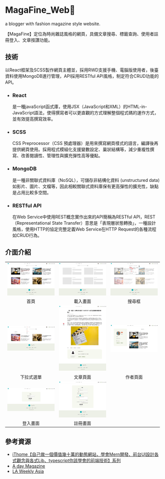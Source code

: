 # MagaFine_Web📰
a blogger with fashion magazine style website.

【MagaFine】定位為時尚雜誌風格的網頁，具備文章搜尋、標籤查詢、使用者註冊登入、文章按讚功能。
## 技術
以React框架及SCSS製作網頁主體並，採用RWD支援手機、電腦版使用者，後臺資料使用MongoDB進行管理，API採用RESTful API風格，制定符合CRUD功能的API。
- ### React
  是一種javaScript函式庫，使用JSX（JavaScript和XML）的HTML-in-JavaScript語法，使得撰寫者可以更直觀的方式理解整個程式碼的運作方式，並有效提高撰寫效率。
- ### SCSS
  CSS Preprocessor（CSS 預處理器）是用來撰寫網頁樣式的語言，編譯後再提供網頁使用。採用程式模組化支援變數設定、巢狀結構等，減少重複性撰寫、改善閱讀性、管理性與擴充彈性高等優點。
- ### MongoDB
  是一種非關聯式資料庫（NoSQL），可儲存非結構化資料 (unstructured data) 如影片、圖片、文檔等，因此相較關聯式資料庫保有更高彈性的擴充性，缺點是占用比較多空間。
- ### RESTful API
  在Web Service中使用REST概念實作出來的API簡稱為RESTful API，REST （Representational State Transfer）意思是「表現層狀態轉換」，一種設計風格，使用HTTP的協定完整定義Web Service在HTTP Request的各種流程如CRUD行為。
## 介面介紹
| | | |
|:----------------------------------------:|:-----:|:-----:|
| <img src="./images/首頁.png" width=100%> |  <img src="./images/主畫面loading.png" width=100%> | <img src="./images/搜尋框.png" width=100%> |
| 首頁 | 載入畫面 | 搜尋框 |
| <img src="./images/導航列下拉式選單.png" width=100%> |  <img src="./images/文章頁面.png" width=100%> | <img src="./images/作者頁面.png" width=100%> |
| 下拉式選單 | 文章頁面 | 作者頁面 |
| <img src="./images/登入畫面.PNG" width=100%> |  <img src="./images/註冊畫面.PNG" width=100%> |  |
| 登入畫面 | 註冊畫面 |  |

## 參考資源
- [iThome【自己做一個價值幾十萬的動態網站，學會Mern開發、前台UI設計各式觀念與各式Lib、typescript你該學會的前端技術】系列](https://ithelp.ithome.com.tw/users/20150652/ironman/5050)
- [A day Magazine](https://www.adaymag.com/tw)
- [LA Weekly Asia](https://laweekly.asia/zh/)
